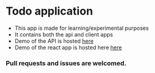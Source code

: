 # Todo application

- This app is made for learning/experimental purposes
- It contains both the api and client apps
- Demo of the API is hosted [here](https://mtodo-api.herokuapp.com/api-docs)
- Demo of the react app is hosted here [here](https://mtodo.netlify.app)

### Pull requests and issues are welcomed.

